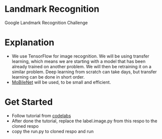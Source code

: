 # Landmark Recognition
Google Landmark Recognition Challenge 

# Explanation
- We use TensorFlow for image recognition. 
We will be using transfer learning, which means we are starting with a model that has been already trained on another problem. 
We will then be retraining it on a similar problem. 
Deep learning from scratch can take days, but transfer learning can be done in short order.
- [MoBileNet](https://research.googleblog.com/2017/06/mobilenets-open-source-models-for.html) will be used, to be small and efficient. 

# Get Started
- Follow tutorial from [codelabs](https://codelabs.developers.google.com/codelabs/tensorflow-for-poets)
- After done the tutorial, replace the label.image.py from this respo to the cloned respo
- copy the run.py to cloned respo and run
